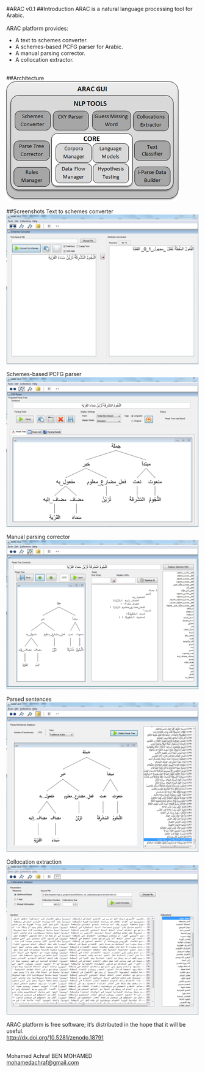 #ARAC v0.1
##Introduction
ARAC is a natural language processing tool for Arabic.   <br /> <br /> 
ARAC platform provides: 
-	A text to schemes converter.   <br /> 
-	A schemes-based PCFG parser for Arabic.   <br /> 
-	A manual parsing corrector.   <br /> 
-	A collocation extractor.   <br /> <br /> 

##Architecture
![Arac architecture](src/images/ARAC_Architecture_.png)

##Screenshots
Text to schemes converter
![Arac architecture screenshot 1](src/images/ARAC_SC02.png)

Schemes-based PCFG parser
![Arac architecture screenshot 2](src/images/ARAC_SC01.png)

Manual parsing corrector
![Arac architecture screenshot 3](src/images/ARAC_SC03.png)

Parsed sentences
![Arac architecture screenshot 4](src/images/ARAC_SC04.png)

Collocation extraction
![Arac architecture screenshot 5](src/images/ARAC_SC05.png)


ARAC platform is free software; it’s distributed in the hope that it will be useful.   <br />
http://dx.doi.org/10.5281/zenodo.18791 <br /> <br /> 

Mohamed Achraf BEN MOHAMED   <br /> 
mohamedachraf@gmail.com
